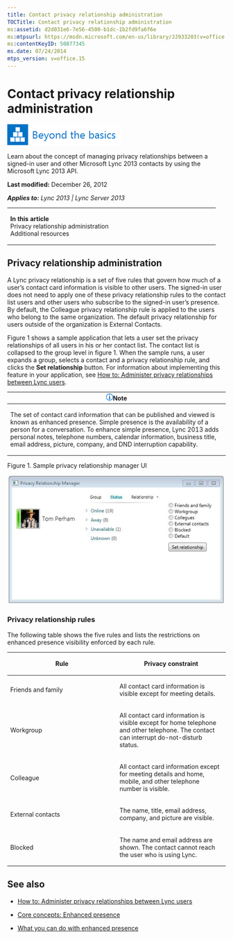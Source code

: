 ```yaml
---
title: Contact privacy relationship administration
TOCTitle: Contact privacy relationship administration
ms:assetid: d2d031e6-7e56-4500-b1dc-1b2fd9fa6f6e
ms:mtpsurl: https://msdn.microsoft.com/en-us/library/JJ933203(v=office.15)
ms:contentKeyID: 50877345
ms.date: 07/24/2014
mtps_version: v=office.15
---
```


# Contact privacy relationship administration

![Beyond the basics topic](images/JJ937254.mod_icon_beyondbasics_long(Office.15).png "Beyond the basics topic")

Learn about the concept of managing privacy relationships between a signed-in user and other Microsoft Lync 2013 contacts by using the Microsoft Lync 2013 API.

**Last modified:** December 26, 2012

***Applies to:** Lync 2013 | Lync Server 2013*

<table>
<colgroup>
<col style="width: 50%" />
<col style="width: 50%" />
</colgroup>
<tbody>
<tr class="odd">
<td><p><strong>In this article</strong><br />
Privacy relationship administration<br />
Additional resources</p></td>
<td><p></p></td>
</tr>
</tbody>
</table>

## Privacy relationship administration

A Lync privacy relationship is a set of five rules that govern how much of a user’s contact card information is visible to other users. The signed-in user does not need to apply one of these privacy relationship rules to the contact list users and other users who subscribe to the signed-in user’s presence. By default, the Colleague privacy relationship rule is applied to the users who belong to the same organization. The default privacy relationship for users outside of the organization is External Contacts.

Figure 1 shows a sample application that lets a user set the privacy relationships of all users in his or her contact list. The contact list is collapsed to the group level in figure 1. When the sample runs, a user expands a group, selects a contact and a privacy relationship rule, and clicks the **Set relationship** button. For information about implementing this feature in your application, see [How to: Administer privacy relationships between Lync users](how-to-administer-privacy-relationships-between-lync-users.md).

<table>
<colgroup>
<col style="width: 100%" />
</colgroup>
<thead>
<tr class="header">
<th><img src="images/JJ933112.alert_note(Office.15).gif" title="Note" alt="Note" /><strong>Note</strong></th>
</tr>
</thead>
<tbody>
<tr class="odd">
<td><p>The set of contact card information that can be published and viewed is known as enhanced presence. Simple presence is the availability of a person for a conversation. To enhance simple presence, Lync 2013 adds personal notes, telephone numbers, calendar information, business title, email address, picture, company, and DND interruption capability.</p></td>
</tr>
</tbody>
</table>

Figure 1. Sample privacy relationship manager UI

  
![Screen shot of privacy relationship manager UI](images/JJ933203.LyncClientSDK_PrivacyRelationshipManagement(Office.15).jpg "Screen shot of privacy relationship manager UI")

### Privacy relationship rules

The following table shows the five rules and lists the restrictions on enhanced presence visibility enforced by each rule.

<table>
<colgroup>
<col style="width: 50%" />
<col style="width: 50%" />
</colgroup>
<thead>
<tr class="header">
<th><p>Rule</p></th>
<th><p>Privacy constraint</p></th>
</tr>
</thead>
<tbody>
<tr class="odd">
<td><p>Friends and family</p></td>
<td><p>All contact card information is visible except for meeting details.</p></td>
</tr>
<tr class="even">
<td><p>Workgroup</p></td>
<td><p>All contact card information is visible except for home telephone and other telephone. The contact can interrupt do-not-disturb status.</p></td>
</tr>
<tr class="odd">
<td><p>Colleague</p></td>
<td><p>All contact card information except for meeting details and home, mobile, and other telephone number is visible.</p></td>
</tr>
<tr class="even">
<td><p>External contacts</p></td>
<td><p>The name, title, email address, company, and picture are visible.</p></td>
</tr>
<tr class="odd">
<td><p>Blocked</p></td>
<td><p>The name and email address are shown. The contact cannot reach the user who is using Lync.</p></td>
</tr>
</tbody>
</table>

## See also

  - [How to: Administer privacy relationships between Lync users](how-to-administer-privacy-relationships-between-lync-users.md)

  - [Core concepts: Enhanced presence](core-concepts-enhanced-presence.md)

  - [What you can do with enhanced presence](what-you-can-do-with-enhanced-presence.md)

